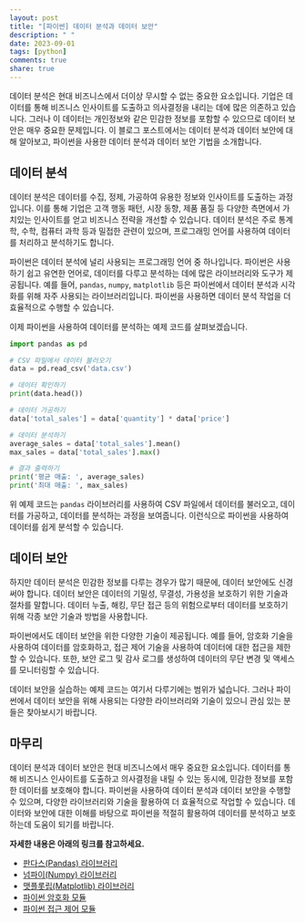 ```yaml
---
layout: post
title: "[파이썬] 데이터 분석과 데이터 보안"
description: " "
date: 2023-09-01
tags: [python]
comments: true
share: true
---
```


데이터 분석은 현대 비즈니스에서 더이상 무시할 수 없는 중요한 요소입니다. 기업은 데이터를 통해 비즈니스 인사이트를 도출하고 의사결정을 내리는 데에 많은 의존하고 있습니다. 그러나 이 데이터는 개인정보와 같은 민감한 정보를 포함할 수 있으므로 데이터 보안은 매우 중요한 문제입니다. 이 블로그 포스트에서는 데이터 분석과 데이터 보안에 대해 알아보고, 파이썬을 사용한 데이터 분석과 데이터 보안 기법을 소개합니다.

## 데이터 분석

데이터 분석은 데이터를 수집, 정제, 가공하여 유용한 정보와 인사이트를 도출하는 과정입니다. 이를 통해 기업은 고객 행동 패턴, 시장 동향, 제품 품질 등 다양한 측면에서 가치있는 인사이트를 얻고 비즈니스 전략을 개선할 수 있습니다. 데이터 분석은 주로 통계학, 수학, 컴퓨터 과학 등과 밀접한 관련이 있으며, 프로그래밍 언어를 사용하여 데이터를 처리하고 분석하기도 합니다.

파이썬은 데이터 분석에 널리 사용되는 프로그래밍 언어 중 하나입니다. 파이썬은 사용하기 쉽고 유연한 언어로, 데이터를 다루고 분석하는 데에 많은 라이브러리와 도구가 제공됩니다. 예를 들어, `pandas`, `numpy`, `matplotlib` 등은 파이썬에서 데이터 분석과 시각화를 위해 자주 사용되는 라이브러리입니다. 파이썬을 사용하면 데이터 분석 작업을 더 효율적으로 수행할 수 있습니다.

이제 파이썬을 사용하여 데이터를 분석하는 예제 코드를 살펴보겠습니다.

```python
import pandas as pd

# CSV 파일에서 데이터 불러오기
data = pd.read_csv('data.csv')

# 데이터 확인하기
print(data.head())

# 데이터 가공하기
data['total_sales'] = data['quantity'] * data['price']

# 데이터 분석하기
average_sales = data['total_sales'].mean()
max_sales = data['total_sales'].max()

# 결과 출력하기
print('평균 매출: ', average_sales)
print('최대 매출: ', max_sales)
```

위 예제 코드는 `pandas` 라이브러리를 사용하여 CSV 파일에서 데이터를 불러오고, 데이터를 가공하고, 데이터를 분석하는 과정을 보여줍니다. 이런식으로 파이썬을 사용하여 데이터를 쉽게 분석할 수 있습니다.

## 데이터 보안

하지만 데이터 분석은 민감한 정보를 다루는 경우가 많기 때문에, 데이터 보안에도 신경써야 합니다. 데이터 보안은 데이터의 기밀성, 무결성, 가용성을 보호하기 위한 기술과 절차를 말합니다. 데이터 누출, 해킹, 무단 접근 등의 위험으로부터 데이터를 보호하기 위해 각종 보안 기술과 방법을 사용합니다.

파이썬에서도 데이터 보안을 위한 다양한 기술이 제공됩니다. 예를 들어, 암호화 기술을 사용하여 데이터를 암호화하고, 접근 제어 기술을 사용하여 데이터에 대한 접근을 제한할 수 있습니다. 또한, 보안 로그 및 감사 로그를 생성하여 데이터의 무단 변경 및 액세스를 모니터링할 수 있습니다.

데이터 보안을 실습하는 예제 코드는 여기서 다루기에는 범위가 넓습니다. 그러나 파이썬에서 데이터 보안을 위해 사용되는 다양한 라이브러리와 기술이 있으니 관심 있는 분들은 찾아보시기 바랍니다.

## 마무리

데이터 분석과 데이터 보안은 현대 비즈니스에서 매우 중요한 요소입니다. 데이터를 통해 비즈니스 인사이트를 도출하고 의사결정을 내릴 수 있는 동시에, 민감한 정보를 포함한 데이터를 보호해야 합니다. 파이썬을 사용하여 데이터 분석과 데이터 보안을 수행할 수 있으며, 다양한 라이브러리와 기술을 활용하여 더 효율적으로 작업할 수 있습니다. 데이터와 보안에 대한 이해를 바탕으로 파이썬을 적절히 활용하여 데이터를 분석하고 보호하는데 도움이 되기를 바랍니다.

**자세한 내용은 아래의 링크를 참고하세요.**

- [판다스(Pandas) 라이브러리](https://pandas.pydata.org/)
- [넘파이(Numpy) 라이브러리](https://numpy.org/)
- [맷플롯립(Matplotlib) 라이브러리](https://matplotlib.org/)
- [파이썬 암호화 모듈](https://docs.python.org/3/library/crypto.html)
- [파이썬 접근 제어 모듈](https://docs.python.org/3/library/accesscontrol.html)
